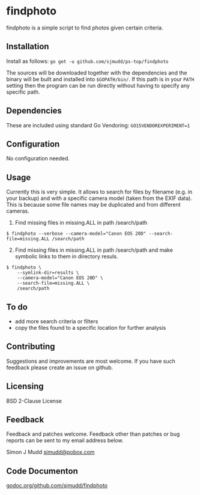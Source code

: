 # findphoto

findphoto is a simple script to find photos given certain criteria.

## Installation

Install as follows:
`go get -u github.com/sjmudd/ps-top/findphoto`

The sources will be downloaded together with the dependencies and
the binary will be built and installed into `$GOPATH/bin/`. If
this path is in your `PATH` setting then the program can be run
directly without having to specify any specific path.

## Dependencies

These are included using standard Go Vendoring: `GO15VENDOREXPERIMENT=1`

## Configuration

No configuration needed.

## Usage

Currently this is very simple. It allows to search for files by
filename (e.g. in your backup) and with a specific camera model
(taken from the EXIF data). This is because some file names may be
duplicated and from different cameras.

1. Find missing files in missing.ALL in path /search/path
```
$ findphoto --verbose --camera-model="Canon EOS 20D" --search-file=missing.ALL /search/path
```

2. Find missing files in missing.ALL in path /search/path and make
symbolic links to them in directory resuls.
```
$ findphoto \
	--symlink-dir=results \
	--camera-model="Canon EOS 20D" \
	--search-file=missing.ALL \
	/search/path
```

## To do

* add more search criteria or filters
* copy the files found to a specific location for further analysis

## Contributing

Suggestions and improvements are most welcome. If you have such
feedback please create an issue on github.

## Licensing

BSD 2-Clause License

## Feedback

Feedback and patches welcome. Feedback other than patches or
bug reports can be sent to my email address below.

Simon J Mudd
<sjmudd@pobox.com>

## Code Documenton
[godoc.org/github.com/sjmudd/findphoto](http://godoc.org/github.com/sjmudd/findphoto)
